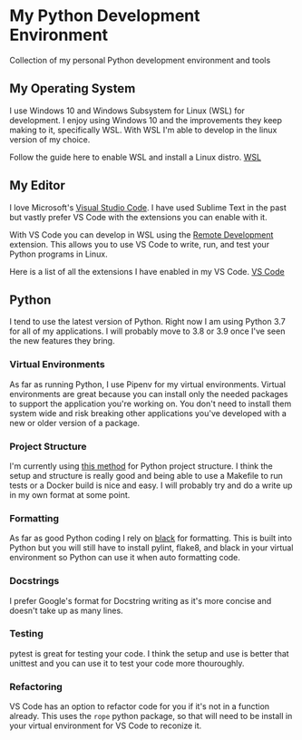 # My Python Development Environment

Collection of my personal Python development environment and tools

## My Operating System

I use Windows 10 and Windows Subsystem for Linux (WSL) for development.  I enjoy using Windows 10 and the improvements they keep making to it, specifically WSL.  With WSL I'm able to develop in the linux version of my choice.

Follow the guide here to enable WSL and install a Linux distro.  [WSL](wsl.md)

## My Editor

I love Microsoft's [Visual Studio Code](https://code.visualstudio.com/).  I have used Sublime Text in the past but vastly prefer VS Code with the extensions you can enable with it.  

With VS Code you can develop in WSL using the [Remote Development](https://marketplace.visualstudio.com/items?itemName=ms-vscode-remote.vscode-remote-extensionpack) extension.  This allows you to use VS Code to write, run, and test your Python programs in Linux.

Here is a list of all the extensions I have enabled in my VS Code. [VS Code](vscode.md)

## Python

I tend to use the latest version of Python.  Right now I am using Python 3.7 for all of my applications.  I will probably move to 3.8 or 3.9 once I've seen the new features they bring.  

### Virtual Environments

As far as running Python, I use Pipenv for my virtual environments.  Virtual environments are great because you can install only the needed packages to support the application you're working on.  You don't need to install them system wide and risk breaking other applications you've developed with a new or older version of a package.

### Project Structure

I'm currently using [this method](https://towardsdatascience.com/ultimate-setup-for-your-next-python-project-179bda8a7c2c) for Python project structure.  I think the setup and structure is really good and being able to use a Makefile to run tests or a Docker build is nice and easy.  I will probably try and do a write up in my own format at some point.

### Formatting
As far as good Python coding I rely on [black](https://github.com/psf/black/) for formatting.  This is built into Python but you will still have to install pylint, flake8, and black in your virtual environment so Python can use it when auto formatting code.

### Docstrings
I prefer Google's format for Docstring writing as it's more concise and doesn't take up as many lines.

### Testing

pytest is great for testing your code.  I think the setup and use is better that unittest and you can use it to test your code more thouroughly.

### Refactoring

VS Code has an option to refactor code for you if it's not in a function already.  This uses the `rope` python package, so that will need to be install in your virtual environment for VS Code to reconize it.

